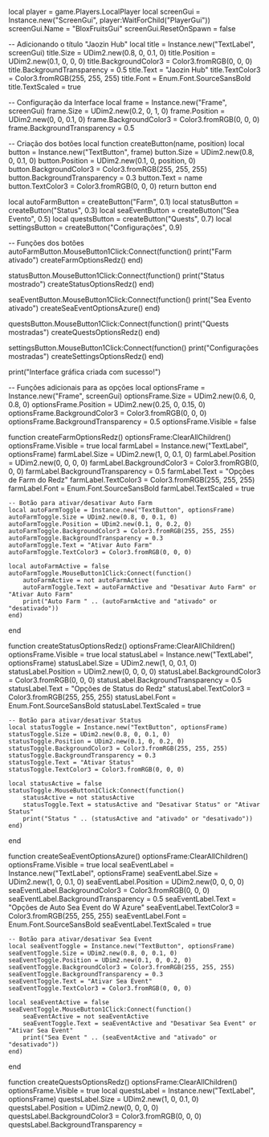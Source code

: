 local player = game.Players.LocalPlayer
local screenGui = Instance.new("ScreenGui", player:WaitForChild("PlayerGui"))
screenGui.Name = "BloxFruitsGui"
screenGui.ResetOnSpawn = false

-- Adicionando o título "Jaozin Hub"
local title = Instance.new("TextLabel", screenGui)
title.Size = UDim2.new(0.8, 0, 0.1, 0)
title.Position = UDim2.new(0.1, 0, 0, 0)
title.BackgroundColor3 = Color3.fromRGB(0, 0, 0)
title.BackgroundTransparency = 0.5
title.Text = "Jaozin Hub"
title.TextColor3 = Color3.fromRGB(255, 255, 255)
title.Font = Enum.Font.SourceSansBold
title.TextScaled = true

-- Configuração da Interface
local frame = Instance.new("Frame", screenGui)
frame.Size = UDim2.new(0.2, 0, 1, 0)
frame.Position = UDim2.new(0, 0, 0.1, 0)
frame.BackgroundColor3 = Color3.fromRGB(0, 0, 0)
frame.BackgroundTransparency = 0.5

-- Criação dos botões
local function createButton(name, position)
    local button = Instance.new("TextButton", frame)
    button.Size = UDim2.new(0.8, 0, 0.1, 0)
    button.Position = UDim2.new(0.1, 0, position, 0)
    button.BackgroundColor3 = Color3.fromRGB(255, 255, 255)
    button.BackgroundTransparency = 0.3
    button.Text = name
    button.TextColor3 = Color3.fromRGB(0, 0, 0)
    return button
end

local autoFarmButton = createButton("Farm", 0.1)
local statusButton = createButton("Status", 0.3)
local seaEventButton = createButton("Sea Evento", 0.5)
local questsButton = createButton("Quests", 0.7)
local settingsButton = createButton("Configurações", 0.9)

-- Funções dos botões
autoFarmButton.MouseButton1Click:Connect(function()
    print("Farm ativado")
    createFarmOptionsRedz()
end)

statusButton.MouseButton1Click:Connect(function()
    print("Status mostrado")
    createStatusOptionsRedz()
end)

seaEventButton.MouseButton1Click:Connect(function()
    print("Sea Evento ativado")
    createSeaEventOptionsAzure()
end)

questsButton.MouseButton1Click:Connect(function()
    print("Quests mostradas")
    createQuestsOptionsRedz()
end)

settingsButton.MouseButton1Click:Connect(function()
    print("Configurações mostradas")
    createSettingsOptionsRedz()
end)

print("Interface gráfica criada com sucesso!")

-- Funções adicionais para as opções
local optionsFrame = Instance.new("Frame", screenGui)
optionsFrame.Size = UDim2.new(0.6, 0, 0.8, 0)
optionsFrame.Position = UDim2.new(0.25, 0, 0.15, 0)
optionsFrame.BackgroundColor3 = Color3.fromRGB(0, 0, 0)
optionsFrame.BackgroundTransparency = 0.5
optionsFrame.Visible = false

function createFarmOptionsRedz()
    optionsFrame:ClearAllChildren()
    optionsFrame.Visible = true
    local farmLabel = Instance.new("TextLabel", optionsFrame)
    farmLabel.Size = UDim2.new(1, 0, 0.1, 0)
    farmLabel.Position = UDim2.new(0, 0, 0, 0)
    farmLabel.BackgroundColor3 = Color3.fromRGB(0, 0, 0)
    farmLabel.BackgroundTransparency = 0.5
    farmLabel.Text = "Opções de Farm do Redz"
    farmLabel.TextColor3 = Color3.fromRGB(255, 255, 255)
    farmLabel.Font = Enum.Font.SourceSansBold
    farmLabel.TextScaled = true

    -- Botão para ativar/desativar Auto Farm
    local autoFarmToggle = Instance.new("TextButton", optionsFrame)
    autoFarmToggle.Size = UDim2.new(0.8, 0, 0.1, 0)
    autoFarmToggle.Position = UDim2.new(0.1, 0, 0.2, 0)
    autoFarmToggle.BackgroundColor3 = Color3.fromRGB(255, 255, 255)
    autoFarmToggle.BackgroundTransparency = 0.3
    autoFarmToggle.Text = "Ativar Auto Farm"
    autoFarmToggle.TextColor3 = Color3.fromRGB(0, 0, 0)

    local autoFarmActive = false
    autoFarmToggle.MouseButton1Click:Connect(function()
        autoFarmActive = not autoFarmActive
        autoFarmToggle.Text = autoFarmActive and "Desativar Auto Farm" or "Ativar Auto Farm"
        print("Auto Farm " .. (autoFarmActive and "ativado" or "desativado"))
    end)
end

function createStatusOptionsRedz()
    optionsFrame:ClearAllChildren()
    optionsFrame.Visible = true
    local statusLabel = Instance.new("TextLabel", optionsFrame)
    statusLabel.Size = UDim2.new(1, 0, 0.1, 0)
    statusLabel.Position = UDim2.new(0, 0, 0, 0)
    statusLabel.BackgroundColor3 = Color3.fromRGB(0, 0, 0)
    statusLabel.BackgroundTransparency = 0.5
    statusLabel.Text = "Opções de Status do Redz"
    statusLabel.TextColor3 = Color3.fromRGB(255, 255, 255)
    statusLabel.Font = Enum.Font.SourceSansBold
    statusLabel.TextScaled = true

    -- Botão para ativar/desativar Status
    local statusToggle = Instance.new("TextButton", optionsFrame)
    statusToggle.Size = UDim2.new(0.8, 0, 0.1, 0)
    statusToggle.Position = UDim2.new(0.1, 0, 0.2, 0)
    statusToggle.BackgroundColor3 = Color3.fromRGB(255, 255, 255)
    statusToggle.BackgroundTransparency = 0.3
    statusToggle.Text = "Ativar Status"
    statusToggle.TextColor3 = Color3.fromRGB(0, 0, 0)

    local statusActive = false
    statusToggle.MouseButton1Click:Connect(function()
        statusActive = not statusActive
        statusToggle.Text = statusActive and "Desativar Status" or "Ativar Status"
        print("Status " .. (statusActive and "ativado" or "desativado"))
    end)
end

function createSeaEventOptionsAzure()
    optionsFrame:ClearAllChildren()
    optionsFrame.Visible = true
    local seaEventLabel = Instance.new("TextLabel", optionsFrame)
    seaEventLabel.Size = UDim2.new(1, 0, 0.1, 0)
    seaEventLabel.Position = UDim2.new(0, 0, 0, 0)
    seaEventLabel.BackgroundColor3 = Color3.fromRGB(0, 0, 0)
    seaEventLabel.BackgroundTransparency = 0.5
    seaEventLabel.Text = "Opções de Auto Sea Event do W Azure"
    seaEventLabel.TextColor3 = Color3.fromRGB(255, 255, 255)
    seaEventLabel.Font = Enum.Font.SourceSansBold
    seaEventLabel.TextScaled = true

    -- Botão para ativar/desativar Sea Event
    local seaEventToggle = Instance.new("TextButton", optionsFrame)
    seaEventToggle.Size = UDim2.new(0.8, 0, 0.1, 0)
    seaEventToggle.Position = UDim2.new(0.1, 0, 0.2, 0)
    seaEventToggle.BackgroundColor3 = Color3.fromRGB(255, 255, 255)
    seaEventToggle.BackgroundTransparency = 0.3
    seaEventToggle.Text = "Ativar Sea Event"
    seaEventToggle.TextColor3 = Color3.fromRGB(0, 0, 0)

    local seaEventActive = false
    seaEventToggle.MouseButton1Click:Connect(function()
        seaEventActive = not seaEventActive
        seaEventToggle.Text = seaEventActive and "Desativar Sea Event" or "Ativar Sea Event"
        print("Sea Event " .. (seaEventActive and "ativado" or "desativado"))
    end)
end

function createQuestsOptionsRedz()
    optionsFrame:ClearAllChildren()
    optionsFrame.Visible = true
    local questsLabel = Instance.new("TextLabel", optionsFrame)
    questsLabel.Size = UDim2.new(1, 0, 0.1, 0)
    questsLabel.Position = UDim2.new(0, 0, 0, 0)
    questsLabel.BackgroundColor3 = Color3.fromRGB(0, 0, 0)
    questsLabel.BackgroundTransparency =
